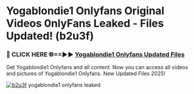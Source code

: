 # Yogablondie1 Onlyfans Original Videos 0nlyFans Leaked - Files Updated! (b2u3f)

<h3>🔴 CLICK HERE 🌐==►► <a href="https://tinyurl.com/4seja8ks" rel="nofollow">Yogablondie1 Onlyfans Updated Files</a></h3>

Get Yogablondie1 Onlyfans and all content. Now you can access all videos and pictures of Yogablondie1 Onlyfans. New Updated Files 2025!

[![b2u3f](https://i.imgur.com/EWjZXRe.gif)](https://tinyurl.com/4seja8ks)
yogablondie1 onlyfans leaked